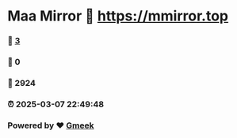 # Maa Mirror :link: https://mmirror.top 
### :page_facing_up: [3](https://mmirror.top/tag.html) 
### :speech_balloon: 0 
### :hibiscus: 2924 
### :alarm_clock: 2025-03-07 22:49:48 
### Powered by :heart: [Gmeek](https://github.com/Meekdai/Gmeek)
